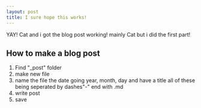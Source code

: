 ```yaml
---
layout: post
title: I sure hope this works!
---
```


<p>YAY! Cat and i got the blog post working! mainly Cat but i did the first part!</p>
<h2>How to make a blog post</h2>
<ol>
    <li>Find "_post" folder</li>
    <li>make new file</li>
    <li>name the file the date going year, month, day and have a title all of these being seperated by dashes"-" end with .md</li>
    <li>write post</li>
    <li>save</li>
</ol>